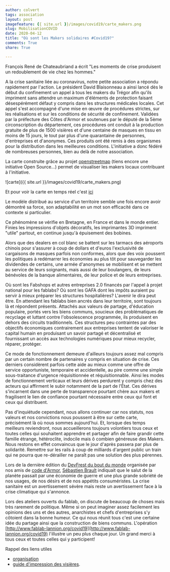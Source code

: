 ```yaml
---
author: colvert
tags: association
layout: post
imagefeature: {{ site.url }}/images/covid19/carte_makers.png
slug: MobilisationCOVID
date: 2020-04-12
title: "Où sont les Makers solidaires #Covid19?"
comments: True
share: True

---
```


François René de Chateaubriand a écrit "Les moments de crise produisent un redoublement de vie chez les hommes."

A la crise sanitaire liée au coronavirus, notre petite association a répondu rapidement par l'action. Le président David Blaisonneau a ainsi lancé dès le début du confinement un appel à tous les makers du Trégor afin qu'ils impriment sans attendre un maximum d'éléments de protection faisant désespérément défaut y compris dans les structures médicales locales. Cet appel s'est accompagné d'une mise en œuvre de procédures strictes, sur les réalisations et sur les conditions de sécurité de confinement. Validées par la préfecture des Côtes d'Armor et soutenues par le député de la 5ème circonscription du département, ces procédures ont conduit à la production gratuite de plus de 1500 visières et d'une centaine de masques en tissu en moins de 15 jours, le tout par plus d'une quarantaine de personnes, d'entreprises et d'anonymes. Ces produits ont été remis à des organismes pour la distribution dans les meilleures conditions.
L'initiative a donc fédéré de nombreuses personnes, bien au delà de notre association.

La carte construite grâce au projet [openstreetmap](https://www.openstreetmap.org/#map=6/46.449/2.210) (tiens encore une initiative Open Source...) permet de visualiser les makers locaux contribuant à l'initiative.

![carte]({{ site.url }}/images/covid19/carte_makers.png)

Et pour voir la carte en temps réel c'est [ici](http://umap.openstreetmap.fr/fr/map/visieres-produites_443349#12/48.7502/-3.3081)

Le modèle distribué au service d'un territoire semble une fois encore avoir démontré sa force, son adaptabilité en un mot son efficacité dans ce contexte si particulier.

Ce phénomène se vérifie en Bretagne, en France et dans le monde entier. Finies les impressions d'objets décoratifs, les imprimantes 3D impriment "utile" partout, en continue jusqu'à épuisement des bobines.

Alors que des dealers en col blanc se battent sur les tarmacs des aéroports chinois pour s'assurer à coup de dollars et d'euros l'exclusivité de cargaisons de masques parfois non conformes, alors que des voix poussent les politiques à redémarrer les économies au plus tôt pour sauvegarder les dividendes de certains, une armée d'anonymes se mobilisent et se mettent au service de leurs soignants, mais aussi de leur boulangers, de leurs bénévoles de la banque alimentaires, de leur police et de leurs entreprises.

Où sont les Fabshops et autres entreprises 2.0 financés par l'appel à projet national pour les fablabs? Où sont les GAFA dont les impôts auraient pu servir à mieux préparer les structures hospitalières? L'avenir le dira peut être. En attendant les fablabs bien ancrés dans leur territoire, sont toujours là et répondent présents. Attachés aux valeurs de partage, d'éducation populaire, portés vers les biens communs, soucieux des problématiques de recyclage et luttant contre l'obsolescence programmée, ils produisent en dehors des circuits traditionnels. Ces structures peu contraintes par des objectifs économiques contrairement aux entreprises tentent de valoriser le capital humain en produisant un savoir partagé et décentralisé et fournissant un accès aux technologies numériques pour mieux recycler, réparer, protéger.

Ce mode de fonctionnement demeure d'ailleurs toujours assez mal compris par un certain nombre de partenaires y compris en situation de crise. Ces derniers considèrent parfois cette aide au mieux comme une offre de service opportuniste, temporaire et accidentelle, au pire comme une simple sous-traitance d'urgence réquisitionnée et réquisitionnable.
Ainsi les modes de fonctionnement verticaux et leurs dérives perdurent y compris chez des acteurs qui affirment le subir notamment de la part de l’État. Ces dérives s'incarnent dans une perte de transparence pourtant chère aux makers et fragilisent le lien de confiance pourtant nécessaire entre ceux qui font et ceux qui distribuent.

Pas d'inquiétude cependant, nous allons continuer car nos statuts, nos valeurs et nos convictions nous poussent à être sur cette carte, précisément là où nous sommes aujourd'hui. Et, lorsque des temps meilleurs reviendront, nous accueillerons toujours volontiers tous ceux et toutes celles qui souhaitent apprendre et partager afin de faire grandir cette famille étrange, hétéroclite, indocile mais ô combien généreuse des Makers. Nous restons en effet convaincus que le jour d'après passera par plus de solidarité. Remettre sur les rails à coup de milliards d'argent public un train qui ne pourra que re-dérailler ne paraît pas une solution des plus pérennes.

Lors de la dernière édition du [DevFrest du bout du monde](https://devfest.duboutdumonde.bzh/) organisée par nos amis de [code d'Armor](https://codedarmor.fr/), [Sébastien Brault](https://twitter.com/sebastienbrault) indiquait que le salut de la planète passait par une économie de guerre et une plus grande sobriété de nos usages, de nos désirs et de nos appétits consuméristes. La crise sanitaire est un avertissement sévère mais reste un avertissement face à la crise climatique qui s'annonce.

Lors des ateliers ouverts du fablab, on discute de beaucoup de choses mais très rarement de politique. Même si on peut imaginer assez facilement les opinions des uns et des autres, anarchistes et chefs d'entreprises s'y côtoient dans la bonne humeur.
Ce qui nous réunit tous c'est une certaine idée du partage ainsi que la construction de biens communs. L'opération
[http://www.fablab-lannion.org/covid19](http://www.fablab-lannion.org/covid19) l'illustre un peu plus chaque jour. Un grand merci à tous ceux et toutes celles qui y participent!

Rappel des liens utiles

- [organisation](http://www.fablab-lannion.org/covid-makers)
- [guide d'impression des visières](http://www.fablab-lannion.org/VisieresFabLab).
